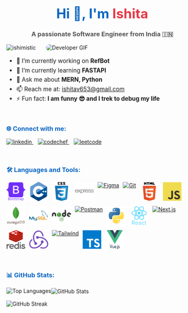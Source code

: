 <!-- Header -->
<h1 align="center" style="font-size: 2.5em; color: #0A66C2;">Hi 👋, I'm <span style="color: #e63946;">Ishita</span></h1>
<h3 align="center" style="color: #555;">A passionate Software Engineer from India 🇮🇳</h3>

<!-- Developer GIF -->
<img src="https://user-images.githubusercontent.com/74038190/212741999-016fddbd-617a-4448-8042-0ecf907aea25.gif" alt="Developer GIF" width="400" align="right" style="margin-left: 20px; border-radius: 12px;" />

<!-- Profile views -->
<p align="left">
  <img src="https://komarev.com/ghpvc/?username=ishimistic&label=Profile%20views&color=0e75b6&style=flat" alt="ishimistic" />
</p>

<!-- Bio -->
<ul style="font-size: 1.1em; line-height: 1.6;">
  <li>🔭 I’m currently working on <strong>RefBot</strong></li>
  <li>🌱 I’m currently learning <strong>FASTAPI</strong></li>
  <li>💬 Ask me about <strong>MERN, Python</strong></li>
  <li>📫 Reach me at: <a href="mailto:ishitav653@gmail.com">ishitav653@gmail.com</a></li>
  <li>⚡ Fun fact: <strong>I am funny 😎 and I trek to debug my life</strong></li>
</ul>

<br />

<!-- Socials -->
<h3 align="left" style="color:#0A66C2;">🌐 Connect with me:</h3>
<p align="left">
  <a href="https://linkedin.com/in/ishita" target="_blank">
    <img src="https://raw.githubusercontent.com/rahuldkjain/github-profile-readme-generator/master/src/images/icons/Social/linked-in-alt.svg" alt="linkedin" width="40" height="40" />
  </a>
  &nbsp;&nbsp;
  <a href="https://www.codechef.com/users/ishtic_code" target="_blank">
    <img src="https://cdn.jsdelivr.net/npm/simple-icons@3.1.0/icons/codechef.svg" alt="codechef" width="40" height="40" />
  </a>
  &nbsp;&nbsp;
  <a href="https://www.leetcode.com/ishtic_code" target="_blank">
    <img src="https://raw.githubusercontent.com/rahuldkjain/github-profile-readme-generator/master/src/images/icons/Social/leet-code.svg" alt="leetcode" width="40" height="40" />
  </a>
</p>

<br />

<!-- Technologies -->
<h3 align="left" style="color:#0A66C2;">🛠️ Languages and Tools:</h3>

<p align="left" style="display: flex; flex-wrap: wrap; gap: 10px;">
  <!-- Repeat with logos -->
  <a href="https://getbootstrap.com/" target="_blank"><img src="https://raw.githubusercontent.com/devicons/devicon/master/icons/bootstrap/bootstrap-plain-wordmark.svg" width="50" alt="Bootstrap" /></a>
  <a href="https://www.w3schools.com/cpp/" target="_blank"><img src="https://raw.githubusercontent.com/devicons/devicon/master/icons/cplusplus/cplusplus-original.svg" width="50" alt="C++" /></a>
  <a href="https://www.w3schools.com/css/" target="_blank"><img src="https://raw.githubusercontent.com/devicons/devicon/master/icons/css3/css3-original-wordmark.svg" width="50" alt="CSS3" /></a>
  <a href="https://expressjs.com/" target="_blank"><img src="https://raw.githubusercontent.com/devicons/devicon/master/icons/express/express-original-wordmark.svg" width="50" alt="Express.js" /></a>
  <a href="https://www.figma.com/" target="_blank"><img src="https://www.vectorlogo.zone/logos/figma/figma-icon.svg" width="50" alt="Figma" /></a>
  <a href="https://git-scm.com/" target="_blank"><img src="https://www.vectorlogo.zone/logos/git-scm/git-scm-icon.svg" width="50" alt="Git" /></a>
  <a href="https://www.w3.org/html/" target="_blank"><img src="https://raw.githubusercontent.com/devicons/devicon/master/icons/html5/html5-original-wordmark.svg" width="50" alt="HTML5" /></a>
  <a href="https://developer.mozilla.org/en-US/docs/Web/JavaScript" target="_blank"><img src="https://raw.githubusercontent.com/devicons/devicon/master/icons/javascript/javascript-original.svg" width="50" alt="JavaScript" /></a>
  <a href="https://www.mongodb.com/" target="_blank"><img src="https://raw.githubusercontent.com/devicons/devicon/master/icons/mongodb/mongodb-original-wordmark.svg" width="50" alt="MongoDB" /></a>
  <a href="https://www.mysql.com/" target="_blank"><img src="https://raw.githubusercontent.com/devicons/devicon/master/icons/mysql/mysql-original-wordmark.svg" width="50" alt="MySQL" /></a>
  <a href="https://nodejs.org/" target="_blank"><img src="https://raw.githubusercontent.com/devicons/devicon/master/icons/nodejs/nodejs-original-wordmark.svg" width="50" alt="Node.js" /></a>
  <a href="https://postman.com/" target="_blank"><img src="https://www.vectorlogo.zone/logos/getpostman/getpostman-icon.svg" width="50" alt="Postman" /></a>
  <a href="https://www.python.org/" target="_blank"><img src="https://raw.githubusercontent.com/devicons/devicon/master/icons/python/python-original.svg" width="50" alt="Python" /></a>
  <a href="https://reactjs.org/" target="_blank"><img src="https://raw.githubusercontent.com/devicons/devicon/master/icons/react/react-original-wordmark.svg" width="50" alt="React" /></a>
  <a href="https://nextjs.org/" target="_blank"><img src="https://cdn.worldvectorlogo.com/logos/nextjs-2.svg" width="50" alt="Next.js" /></a>
  <a href="https://redis.io/" target="_blank"><img src="https://raw.githubusercontent.com/devicons/devicon/master/icons/redis/redis-original-wordmark.svg" width="50" alt="Redis" /></a>
  <a href="https://redux.js.org/" target="_blank"><img src="https://raw.githubusercontent.com/devicons/devicon/master/icons/redux/redux-original.svg" width="50" alt="Redux" /></a>
  <a href="https://tailwindcss.com/" target="_blank"><img src="https://www.vectorlogo.zone/logos/tailwindcss/tailwindcss-icon.svg" width="50" alt="Tailwind" /></a>
  <a href="https://www.typescriptlang.org/" target="_blank"><img src="https://raw.githubusercontent.com/devicons/devicon/master/icons/typescript/typescript-original.svg" width="50" alt="TypeScript" /></a>
  <a href="https://vuejs.org/" target="_blank"><img src="https://raw.githubusercontent.com/devicons/devicon/master/icons/vuejs/vuejs-original-wordmark.svg" width="50" alt="Vue.js" /></a>
</p>

<br />

<!-- GitHub Stats -->
<h3 align="left" style="color:#0A66C2;">📊 GitHub Stats:</h3>

<p>
  <img align="left" src="https://github-readme-stats.vercel.app/api/top-langs?username=ishimistic&show_icons=true&locale=en&layout=compact&theme=radical" alt="Top Languages" />
</p>

<p>
  <img align="center" src="https://github-readme-stats.vercel.app/api?username=ishimistic&show_icons=true&locale=en&theme=radical" alt="GitHub Stats" />
</p>

<p>
  <img align="center" src="https://github-readme-streak-stats.herokuapp.com/?user=ishimistic&theme=radical" alt="GitHub Streak" />
</p>

